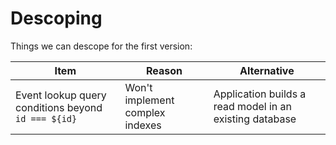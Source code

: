 # Descoping

Things we can descope for the first version:

| Item                                                | Reason                          | Alternative                                             |
| --------------------------------------------------- | ------------------------------- | ------------------------------------------------------- |
| Event lookup query conditions beyond `id === ${id}` | Won't implement complex indexes | Application builds a read model in an existing database |

